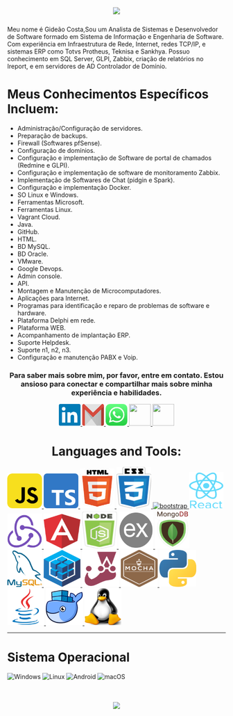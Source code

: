<h1 align="center">
<img src="https://readme-typing-svg.herokuapp.com/?font=Righteous&size=35&center=true&vCenter=true&width=500&height=70&duration=4000&lines=Olá!+👋;+me+chamo+Gideão!;" />
</h1>

Meu nome é Gideão Costa,Sou um Analista de Sistemas e Desenvolvedor de Software formado em Sistema de Informação e Engenharia de Software. Com experiência em Infraestrutura de Rede, Internet, redes TCP/IP, e sistemas ERP como Totvs Protheus, Teknisa e Sankhya. Possuo conhecimento em SQL Server, GLPI, Zabbix, criação de relatórios no Ireport, e em servidores de AD Controlador de Domínio.

# Meus Conhecimentos Específicos Incluem:

- Administração/Configuração de servidores.
- Preparação de backups.
- Firewall (Softwares pfSense).
- Configuração de domínios.
- Configuração e implementação de Software de portal de chamados (Redmine e GLPI).
- Configuração e implementação de software de monitoramento Zabbix.
- Implementação de Softwares de Chat (pidgin e Spark).
- Configuração e implementação Docker.
- SO Linux e Windows.
- Ferramentas Microsoft.
- Ferramentas Linux.
- Vagrant Cloud.
- Java.
- GitHub.
- HTML.
- BD MySQL.
- BD Oracle.
- VMware.
- Google Devops.
- Admin console.
- API.
- Montagem e Manutenção de Microcomputadores.
- Aplicações para Internet.
- Programas para identificação e reparo de problemas de software e hardware.
- Plataforma Delphi em rede.
- Plataforma WEB.
- Acompanhamento de implantação ERP.
- Suporte Helpdesk.
- Suporte n1, n2, n3.
- Configuração e manutenção PABX e Voip.

<div align="center">  
      <h3 align="center">
      Para saber mais sobre mim, por favor, entre em contato. Estou ansioso para conectar e compartilhar mais sobre minha experiência e habilidades.
      </h3>
    </div>    
    <p align="center">
      <a target="_blank" href="https://www.linkedin.com/in/gide%C3%A3o-j%C3%A9fani-0629b410b/">
        <img src="https://github.com/ArlessonMoura/ArlessonMoura/blob/main/img/linkedin.png?raw=true" width="50" height="50"/>
      </a>
      <a target="_blank" href="mailto:sistemagideao@gmail.com">
        <img src="https://github.com/ArlessonMoura/ArlessonMoura/blob/main/img/gmail.png?raw=true" width="50" height="50"/>
      </a>
      <a target="_blank" href="https://api.whatsapp.com/send?phone=5531984580449">
        <img src="https://github.com/ArlessonMoura/ArlessonMoura/blob/main/img/whatsapp.png?raw=true" width="50" height="50"/>
      </a>
           </a>
      <a target="_blank" href="https://t.me/Gedsjc">
        <img src="https://www.svgrepo.com/show/452115/telegram.svg?raw=true" width="50" height="50"/>
      </a>

<a target="_blank" href="https://www.instagram.com/gedsjc/">
        <img src="https://raw.githubusercontent.com/rahuldkjain/github-profile-readme-generator/master/src/images/icons/Social/instagram.svg?raw=true" width="50" height="50"/>
      </a>
      
  </div>







  <div>
    <h1 align="center">Languages and Tools:</h3>
    <p align="left">
      <a title="JavaScript" href="https://developer.mozilla.org/en-US/docs/Web/JavaScript" target="_blank">
        <img src="https://github.com/ArlessonMoura/ArlessonMoura/blob/main/img/javascript.png?raw=true" alt="javascript" width="80" height="80"/>
      </a>
      <a title="Typescript" href="https://www.typescriptlang.org/" target="_blank" rel="noreferrer">
        <img src="https://github.com/ArlessonMoura/ArlessonMoura/blob/main/img/typescript.png?raw=true" alt="typescript" width="80" height="80"/>
      </a>
      <a title="HTML 5" href="https://developer.mozilla.org/en-US/docs/Learn/HTML" target="_blank" rel="noreferrer">
        <img src="https://github.com/ArlessonMoura/ArlessonMoura/blob/main/img/html(5).png?raw=true" alt="html 5" width="80" height="92"/>
      </a>
      <a title="CSS 3" href="https://developer.mozilla.org/pt-BR/docs/Web/CSS" target="_blank" rel="noreferrer">
        <img src="https://github.com/ArlessonMoura/ArlessonMoura/blob/main/img/css(3).png?raw=true" alt="css3" width="80" height="95"/>
      </a>
      <a title="Bootstrap" href="https://getbootstrap.com/" target="_blank" rel="noreferrer">
        <img src="https://cdn.worldvectorlogo.com/logos/bootstrap-5-1.svg" alt="bootstrap" width="80" height="90"/>
      </a>
      <a title="React.JS" href="https://reactjs.org/" target="_blank">
        <img src="https://github.com/ArlessonMoura/ArlessonMoura/blob/main/img/react.png?raw=true" alt="react" width="80" height="83"/>
      </a>
      <a title="Redux" href="https://redux.js.org/" target="_blank">
        <img src="https://github.com/ArlessonMoura/ArlessonMoura/blob/main/img/redux.png?raw=true" alt="redux" width="80" height="80"/>
      </a>
      <a title="Angular" href="https://angular.io/" target="_blank" rel="noreferrer">
        <img src="https://github.com/ArlessonMoura/ArlessonMoura/blob/main/img/angular.png?raw=true" alt="angular" width="85" height="80"/>
      </a>
      <a title="Node.JS" href="https://nodejs.org" target="_blank">
        <img src="https://github.com/ArlessonMoura/ArlessonMoura/blob/main/img/node(js).png?raw=true" alt="nodejs" width="80" height="85"/>
      </a>
      <a title="Express.JS" href="https://expressjs.com" target="_blank">
        <img src="https://github.com/ArlessonMoura/ArlessonMoura/blob/main/img/express.png?raw=true" alt="express" width="80" height="85"/>
      </a>
      <a title="MongoDB" href="https://www.mongodb.com/" target="_blank">
        <img src="https://github.com/ArlessonMoura/ArlessonMoura/blob/main/img/mongodb.png?raw=true" alt="mongodb" width="80" height="90"/>
      </a>
      <a title="MySQL" href="https://www.mysql.com/" target="_blank">
        <img src="https://github.com/ArlessonMoura/ArlessonMoura/blob/main/img/my-sql.png?raw=true" alt="mysql" width="80" height="85"/>
      </a>
      <a title="Sequelize" href=" https://sequelize.org/master/index.html" target="_blank" rel="noreferrer">
        <img src="https://github.com/ArlessonMoura/ArlessonMoura/blob/main/img/sequelize.png?raw=true" alt="sequelize" width="85" height="85"/>
      </a>
      <a title="Jest" href="https://jestjs.io" target="_blank">
        <img src="https://github.com/ArlessonMoura/ArlessonMoura/blob/main/img/jest.png?raw=true" alt="jest" width="85" height="85"/>
      </a>
      <a title="Mocha" href="https://mochajs.org" target="_blank">
        <img src="https://github.com/ArlessonMoura/ArlessonMoura/blob/main/img/mocha.png?raw=true" alt="mocha" width="85" height="85"/>
      </a>
      <a title="Python" href="https://www.python.org" target="_blank" rel="noreferrer">
        <img src="https://github.com/ArlessonMoura/ArlessonMoura/blob/main/img/python.png?raw=true" alt="python" width="85" height="85"/>
      </a>
            <a title="JAVA" href="https://www.java.com/pt-BR/" target="_blank" rel="noreferrer">
        <img src="https://raw.githubusercontent.com/devicons/devicon/master/icons/java/java-original.svg?raw=true" alt="python" width="85" height="85"/>
      </a>
      <a title="Docker" href="https://www.docker.com/" target="_blank" rel="noreferrer">
        <img src="https://github.com/ArlessonMoura/ArlessonMoura/blob/main/img/docker.png?raw=true" alt="docker" width="85" height="85"/>
      </a>
      <a title="Linux" href="https://www.gnu.org/distros/free-distros.html" target="_blank" rel="noreferrer">
        <img src="https://github.com/ArlessonMoura/ArlessonMoura/blob/main/img/linux.png?raw=true" alt="linux" width="85" height="85"/>
      </a>
    </p>
  </div>
  <hr>

# Sistema Operacional
![Windows](https://img.shields.io/badge/Windows-0078D6?style=for-the-badge&logo=windows&logoColor=white)
![Linux](https://img.shields.io/badge/Linux-FCC624?style=for-the-badge&logo=linux&logoColor=black)
![Android](https://img.shields.io/badge/Android-3DDC84?style=for-the-badge&logo=android&logoColor=white)
![macOS](https://img.shields.io/badge/mac%20os-000000?style=for-the-badge&logo=macos&logoColor=F0F0F0)

<h1 align="center">
<img src="https://readme-typing-svg.herokuapp.com/?font=Righteous&size=35&center=true&vCenter=true&width=500&height=70&duration=4000&lines=Obrigado+pela+atenção!;" />
</h1>


